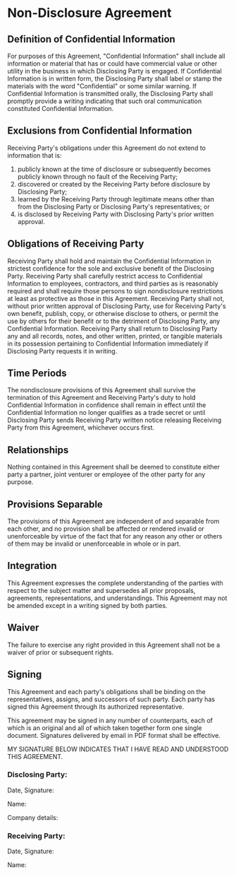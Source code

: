 # Non-Disclosure Agreement

## Definition of Confidential Information

For purposes of this Agreement, "Confidential Information" shall include all
information or material that has or could have commercial value or other
utility in the business in which Disclosing Party is engaged. If Confidential
Information is in written form, the Disclosing Party shall label or stamp the
materials with the word "Confidential" or some similar warning. If Confidential
Information is transmitted orally, the Disclosing Party shall promptly provide
a writing indicating that such oral communication constituted Confidential
Information.

## Exclusions from Confidential Information

Receiving Party's obligations under this Agreement do not extend to information
that is:

1. publicly known at the time of disclosure or subsequently becomes publicly
   known through no fault of the Receiving Party;
2. discovered or created by the Receiving Party before disclosure by Disclosing
   Party;
3. learned by the Receiving Party through legitimate means other than from the
   Disclosing Party or Disclosing Party's representatives; or
4. is disclosed by Receiving Party with Disclosing Party's prior written
   approval.

## Obligations of Receiving Party

Receiving Party shall hold and maintain the Confidential Information in
strictest confidence for the sole and exclusive benefit of the Disclosing
Party. Receiving Party shall carefully restrict access to Confidential
Information to employees, contractors, and third parties as is reasonably
required and shall require those persons to sign nondisclosure restrictions at
least as protective as those in this Agreement. Receiving Party shall not,
without prior written approval of Disclosing Party, use for Receiving Party's
own benefit, publish, copy, or otherwise disclose to others, or permit the use
by others for their benefit or to the detriment of Disclosing Party, any
Confidential Information. Receiving Party shall return to Disclosing Party any
and all records, notes, and other written, printed, or tangible materials in
its possession pertaining to Confidential Information immediately if Disclosing
Party requests it in writing.

## Time Periods

The nondisclosure provisions of this Agreement shall survive the termination of
this Agreement and Receiving Party's duty to hold Confidential Information in
confidence shall remain in effect until the Confidential Information no longer
qualifies as a trade secret or until Disclosing Party sends Receiving Party
written notice releasing Receiving Party from this Agreement, whichever occurs
first.

## Relationships

Nothing contained in this Agreement shall be deemed to constitute either party
a partner, joint venturer or employee of the other party for any purpose.

## Provisions Separable

The provisions of this Agreement are independent of and separable from each
other, and no provision shall be affected or rendered invalid or unenforceable
by virtue of the fact that for any reason any other or others of them may be
invalid or unenforceable in whole or in part.

## Integration

This Agreement expresses the complete understanding of the parties with respect
to the subject matter and supersedes all prior proposals, agreements,
representations, and understandings. This Agreement may not be amended except
in a writing signed by both parties.

## Waiver

The failure to exercise any right provided in this Agreement shall not be a
waiver of prior or subsequent rights.

## Signing

This Agreement and each party's obligations shall be binding on the
representatives, assigns, and successors of such party. Each party has signed
this Agreement through its authorized representative.

This agreement may be signed in any number of counterparts, each of which is an
original and all of which taken together form one single document. Signatures
delivered by email in PDF format shall be effective.

MY SIGNATURE BELOW INDICATES THAT I HAVE READ AND UNDERSTOOD THIS AGREEMENT.

### Disclosing Party:

Date, Signature:

Name:

Company details:

### Receiving Party:

Date, Signature:

Name:
